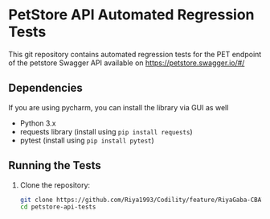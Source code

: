 # PetStore API Automated Regression Tests

This git repository contains automated regression tests for the PET endpoint of the petstore Swagger API available on https://petstore.swagger.io/#/

## Dependencies

If you are using pycharm, you can install the library via GUI as well
- Python 3.x
- requests library (install using `pip install requests`)
- pytest (install using `pip install pytest`)


## Running the Tests

1. Clone the repository:
   ```bash
   git clone https://github.com/Riya1993/Codility/feature/RiyaGaba-CBATest/petstore-api-test.git
   cd petstore-api-tests